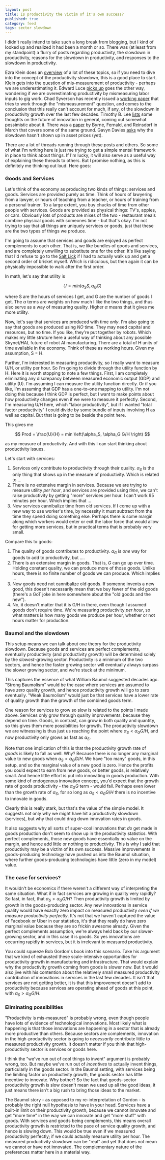 ```yaml
---
layout: post
title: Is productivity the victim of it's own success?
published: true
category: feed
tags: sector slowdown
---
```


I didn't really intend to take such a long break from blogging, but I kind of looked up and realized it had been a month or so. There was (at least from my standpoint) a flurry of posts regarding productivity, the slowdown in productivity, reasons for the slowdown in productivity, and responses to the slowdown in productivity. 

Ezra Klein does an [overview](http://www.vox.com/a/new-economy-future/technology-productivity) of a lot of these topics, so if you need to dive into the concept of the productivity slowdown, this is a good place to start. Klein gets into the question of mis-measurement of productivity - perhaps we are underestimating it. Edward Luce [picks up](http://www.ft.com/intl/cms/s/0/315f8b88-2364-11e6-9d4d-c11776a5124d.html?siteedition=intl&ftcamp=published_links%2Frss%2Fcomment%2Ffeed%2F%2Fproduct#axzz4BUveXHlE) goes the other way, wondering if we are overestimating productivity by mismeasuring labor inputs to gig work. Chad Syverson has recently issued a [working paper](http://www.nber.org/papers/w21974?utm_campaign=ntw&utm_medium=email&utm_source=ntw) that tries to work through the "mismeasurement" question, and comes to the conclusion that this really can't account for much, if any, of the slowdown in productivity growth over the last few decades. Timothy B. Lee [lists](http://timothyblee.com/2016/05/07/some-thoughts-on-the-end-of-economic-growth/) some thoughts on the future of innovation in general, coming out somewhat pessimistic about it. There was a [paper](http://www.brookings.edu/about/projects/bpea/papers/2016/byrne-et-al-productivity-measurement) by Byrne, Fernald, and Reinsdorf in March that covers some of the same ground. Gavyn Davies [asks](http://blogs.ft.com/gavyndavies/2016/06/12/why-hasnt-the-productivity-crisis-caused-a-bear-market-yet/) why the slowdown hasn't shown up in asset prices (yet). 

There are a lot of threads running through these posts and others. So some of what I'm writing here is just me trying to get a simple mental framework in place to think about things. If I'm lucky, it will also serve as a useful way of explaining these threads to others. But I promise nothing, as this is definitely me thinking out loud. Here goes:

### Goods and Services

Let's think of the economy as producing two kinds of things: services and goods. Services are provided purely as time. Think of hours of lawyering from a lawyer, or hours of teaching from a teacher, or hours of training from a personal trainer. To a large extent, you buy chucks of time from other people with services. Goods are provided as physical things: TV's, apples, or cars. Obviously lots of products are mixes of the two - restaurant meals combine physical goods with someones time - but that's okay. I'm not trying to say that all things are uniquely services or goods, just that these are the two types of things we produce. 

I'm going to assume that services and goods are enjoyed as perfect complements to each other. That is, we like bundles of goods and services, and are completely unwilling to substitute one for the other. It's like saying that I'd refuse to go to the [Salt Lick](http://saltlickbbq.com) if I had to actually walk up and get a second order of brisket myself. Which is ridiculous, but then again it can be physically impossible to walk after the first order.

In math, let's say that utility is

$$
U = min(\alpha_S S, \alpha_G G)
$$

where S are the hours of services I get, and G are the number of goods I get. The $\alpha$ terms are weights on how much I like the two things, and thus also serve as a way of measuring quality. Higher $\alpha$ means that it gives me more utility. 

Now, let's say that services are produced with time *only*. I'm also going to say that goods are produced using *NO* time. They may need capital and resources, but no time. If you like, they're put together by robots. Which makes my little struture here a useful way of thinking about any possible Skynet/HAL future of robot AI manufacturing. There are a total of H units of time available in the economy. Think of these as working hours. Given my assumption, S = H. 

Further, I'm interested in measuring productivity, so I really want to measure U/H, or utility per hour. So I'm going to divide through the utility function by H. Here it is worth stopping to note a few things. First, I am completely eliminating any discrepancy between measured economic output (GDP) and utility (U). I'm assuming I can measure the utility function directly. Or if you like, I'm assuming that GDP has a one-to-one mapping to utility. I'm not doing this because I think GDP is perfect, but I want to make points about how productivity changes even if we were to measure it perfectly. Second, I'm measuring U/H here, which "labor productivity", but if I wanted "total factor productivity" I could divide by some bundle of inputs involving H as well as capital. But that is going to be beside the point here. 

This gives me

$$
Prod = \frac{U}{H} = min \left(\alpha_S, \alpha_G G/H \right)
$$

as my measure of productivity. And with this I can start thinking about productivity issues.

Let's start with services:

1. Services only contribute to productivity through their quality. $\alpha_S$ is the only thing that shows up in the measure of productivity. Which is related to ...
2. There is no extensive margin in services. Because we are trying to measure utility *per hour*, and services are provided using *time*, we can't raise productivity by getting "more" services per hour. I can't work 65 minutes per hour. Which implies that ...
3. New services cannibalize time from old services. If I come up with a new way to use worker's time, by necessity it must subtract from the time they spend doing something else. Perhaps there is some margin along which workers would enter or exit the labor force that would allow for getting more services, but in practical terms that is probably very small.

Compare this to goods:

1. The quality of goods contributes to productivity. $\alpha_G$ is *one* way for goods to add to productivity, but ....
2. There is an extensive margin in goods. That is, $G$ can go up over time. Holding constant quality, we can produce more of those goods. Unlike hours, there is no finite number of goods we can produce. Which implies ...
3. New goods need not cannibalize old goods. If someone invents a new good, this doesn't necessarily mean that we buy fewer of the old goods (there's a GoT joke in here somewhere about the "old goods and the new"). 
4. No, it doesn't matter that it is G/H in there, even though I assumed goods don't require time. We're measuring productivity *per hour*, so what matters is how many goods we produce per hour, whether or not hours matter for production.

### Baumol and the slowdown
This setup means we can talk about one theory for the productivity slowdown. Because goods and services are perfect complements, eventually productivity (and productivity growth) will be determined solely by the *slowest*-growing sector. Productivity is a minimum of the two sectors, and hence the faster growing sector will eventually always surpass the slower growing sector, and we're stuck at the minimum. 

This captures the essence of what William Baumol suggested decades ago. "Strong Baumolism" would be the case where services are assumed to have *zero* quality growth, and hence productivity growth will go to zero eventually. "Weak Baumolism" would just be that services have a lower rate of quality growth than the growth of the combined goods term. 

One reason for services to grow so slow is related to the points I made above. Services only grow through quality improvements, because they depend on time. Goods, in contrast, can grow in both quality and quantity, so this gives them more possibilities for growth. The productivity slowdown we are witnessing is thus just us reaching the point where $\alpha_S < \alpha_G G/H$, and now productivity only grows as fast as $\alpha_S$. 

Note that one implication of this is that the productivity growth rate of *goods* is likely to fall as well. Why? Because there is no longer any marginal value to new goods when $\alpha_S < \alpha_G G/H$. We have "too many" goods, in this setup, and so the marginal value of a new good is zero. Hence the profits you could expect to earn from new goods, or better goods, is relatively small. And hence little effort is put into innovating in goods production. With some kind of endogenous innovation concept, you'd expect that the growth rate of goods productivity - the $\alpha_G G$ term - would fall. Perhaps even lower than the growth rate of $\alpha_S$, for so long as $\alpha_S < \alpha_G G/H$ there is no incentive to innovate in goods.

Clearly this is really stark, but that's the value of the simple model. It suggests not only why we might have hit a productivity slowdown (services), but why that could drag down innovation rates in goods. 

It also suggests why all sorts of super-cool innovations that *do* get made in goods production don't seem to show up in the productivity statistics. With perfect complements, those new goods have essentially no value on the margin, and hence add little or nothing to productivity. This is why I said that productivity may be a victim of its own success. Massive improvements in goods-producing technology have pushed us into the Baumol situation, where further goods-producing technologies have little (zero in my model) value.

### The case for services?
It wouldn't be economics if there weren't a different way of interpreting the same situation. What if in fact services are growing in quality very rapidly? So fast, in fact, that $\alpha_S > \alpha_G G/H$? Then productivity growth is limited by growth in the goods-producing sector. Any new innovations in service quality would have exactly zero impact on measured productivity *even if we measure productivity perfectly*. It's not that we haven't captured the value of Facebook or Uber in our statistics, it's that they really do have zero marginal value because they are so frickin awesome already. Given the perfect complements assumption, we're always held back by our slower-growing sector, and in this case it is goods. So yes innovations are occurring rapidly in services, but it is irrelevant to measured productivity.

You could squeeze Bob Gordon's book into this scenario. Take his argument that we kind of exhausted these scale-intensive opportunities for productivity growth in manufacturing and infrastructure. That would explain why the productivity growth coming from goods is slower now. But it would also jive with his contention about the relatively small measured productivity contribution of innovations in services in the last few decades. It isn't that services are not getting better, it is that this improvement doesn't add to productivity because services are operating ahead of goods at this point, with $\alpha_S > \alpha_G G/H$.

### Eliminating possibilities
"Productivity is mis-measured" is probably wrong, even though people have lots of evidence of technological innovations. Most likely what is happening is that those innovations are happening in a sector that is already more productive than others. Because sectors are complements, innovation in the high-productivity sector is going to *necessarily* contribute little to measured productivity growth. It doesn't matter if you think that high-productivity sector is services or goods here.

I think the "we've run out of cool things to invent" argument is probably wrong, too. But maybe we've run out of *incentives* to actually invent things, particularly in the goods sector. In the Baumol setting, with services being the limiting factor on productivity growth, the goods sector has little incentive to innovate. Why bother? So the fact that goods-sector productivity growth is slow doesn't mean we used up all the good ideas, it just means there isn't a big rush to bring those ideas to the market.

The Baumol story - as opposed to my re-interpretation of Gordon - is probably the right null hypothesis to have in your head. Services have a built-in limit on their productivity growth, because we cannot innovate and get "more time" in the way we can innovate and get "more stuff" with goods. With services and goods being complements, this means overall productivity growth is restricted to the pace of service quality growth, and hence is slowing down. This would be true even if we measured productivity perfectly; if we could actually measure utility per hour. The measured productivity slowdown can be "real" and yet that does not mean we cannot or have not innovated. The complementary nature of the preferences matter here in a material way. 